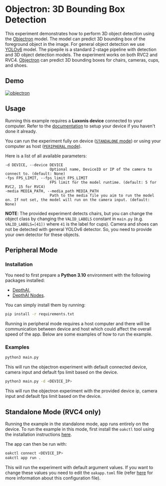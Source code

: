 # Objectron: 3D Bounding Box Detection

This experiment demonstrates how to perform 3D object detection using the [Objectron](https://zoo-rvc4.luxonis.com/luxonis/objectron/4c7a51db-9cbe-4aee-a4c1-b8abbbe18c11) model. The model can predict 3D bounding box of the foreground object in the image. For general object detection we use [YOLOv6](https://zoo-rvc4.luxonis.com/luxonis/yolov6-nano/face58c4-45ab-42a0-bafc-19f9fee8a034) model. The pipepile is a standard 2-stage pipeline with detection and 3D object detection models. The experiment works on both RVC2 and RVC4. [Objectron](https://zoo-rvc4.luxonis.com/luxonis/objectron/4c7a51db-9cbe-4aee-a4c1-b8abbbe18c11) can predict 3D bounding boxes for chairs, cameras, cups, and shoes.

## Demo

[![objectron](media/chair.gif)](media/chair.gif)

## Usage

Running this example requires a **Luxonis device** connected to your computer. Refer to the [documentation](https://stg.docs.luxonis.com/software/) to setup your device if you haven't done it already.

You can run the experiment fully on device ([`STANDALONE` mode](#standalone-mode-rvc4-only)) or using your computer as host ([`PERIPHERAL` mode](#peripheral-mode)).

Here is a list of all available parameters:

```
-d DEVICE, --device DEVICE
                    Optional name, DeviceID or IP of the camera to connect to. (default: None)
-fps FPS_LIMIT, --fps_limit FPS_LIMIT
                    FPS limit for the model runtime. (default: 5 for RVC2, 15 for RVC4)
-media MEDIA_PATH, --media_path MEDIA_PATH
                    Path to the media file you aim to run the model on. If not set, the model will run on the camera input. (default: None)
```

**NOTE**: The provided experiment detects chairs, but you can change the object class by changing the `VALID_LABELS` constant in `main.py` (e.g. `VALID_LABELS=[41])` where `41` is the label for cups).
Camera and shoes can not be detected with general YOLOv6 detector. So, you need to provide your own detector for these objects.

## Peripheral Mode

### Installation

You need to first prepare a **Python 3.10** environment with the following packages installed:

- [DepthAI](https://pypi.org/project/depthai/),
- [DepthAI Nodes](https://pypi.org/project/depthai-nodes/).

You can simply install them by running:

```bash
pip install -r requirements.txt
```

Running in peripheral mode requires a host computer and there will be communication between device and host which could affect the overall speed of the app. Below are some examples of how to run the example.

### Examples

```bash
python3 main.py
```

This will run the objectron experiment with default connected device, camera input and default fps limit based on the device.

```bash
python3 main.py -d <DEVICE_IP>
```

This will run the objectron experiment with the provided device ip, camera input and default fps limit based on the device.

## Standalone Mode (RVC4 only)

Running the example in the standalone mode, app runs entirely on the device.
To run the example in this mode, first install the `oakctl` tool using the installation instructions [here](https://stg.docs.luxonis.com/software/oak-apps/oakctl).

The app can then be run with:

```bash
oakctl connect <DEVICE_IP>
oakctl app run .
```

This will run the experiment with default argument values. If you want to change these values you need to edit the `oakapp.toml` file (refer [here](https://stg.docs.luxonis.com/software/oak-apps/configuration/) for more information about this configuration file).
